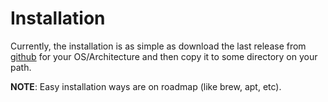 
# Installation

Currently, the installation is as simple as download the last release from [github](https://github.com/fernandezvara/certsfor/releases) for your OS/Architecture and then copy it to some directory on your path.

**NOTE**: Easy installation ways are on roadmap (like brew, apt, etc).
